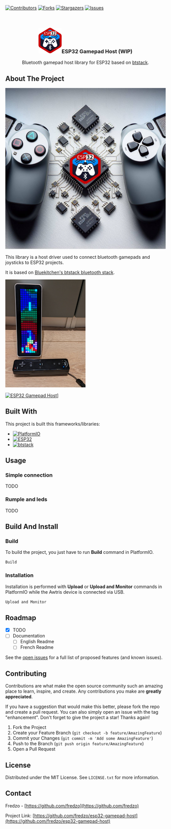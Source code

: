 <a name="readme-top"></a>
<!-- PROJECT SHIELDS -->
<!--
*** I'm using markdown "reference style" links for readability.
*** Reference links are enclosed in brackets [ ] instead of parentheses ( ).
*** See the bottom of this document for the declaration of the reference variables
*** for contributors-url, forks-url, etc. This is an optional, concise syntax you may use.
*** https://www.markdownguide.org/basic-syntax/#reference-style-links
-->
[![Contributors][contributors-shield]][contributors-url]
[![Forks][forks-shield]][forks-url]
[![Stargazers][stars-shield]][stars-url]
[![Issues][issues-shield]][issues-url]


<!-- PROJECT LOGO -->
<br />
<div align="center">
  <h3 align="center">
  <div><a href="https://github.com/fredzo/esp32-gamepad-host/"><img src="docs/esp32-gamepad-host-logo.png" alt="Logo" height="80"></a>ESP32 Gamepad Host (WIP)</div>
  </h3>
  <p align="center">
    Bluetooth gamepad host library for ESP32 based on <a href="https://github.com/bluekitchen/btstack">btstack</a>.
  </p>
</div>

<!-- ABOUT THE PROJECT -->
## About The Project

![ESP32 Gamepad Host][product-screenshot]

This library is a host driver used to connect bluetooth gamepads and joysticks to ESP32 projects.

It is based on [Bluekitchen's btstack bluetooth stack](https://github.com/bluekitchen/btstack).

<img width="50%" src="./docs/esp32-gamepad-host-in-action.jpg" />

[![ESP32 Gamepad Host](https://img.youtube.com/vi/ef1hPXLthwk/0.jpg)](https://www.youtube.com/watch?v=ef1hPXLthwk)] 

## Built With

This project is built this frameworks/libraries:
* [![PlatformIO][PlatformIO]][PlatformIO-url]
* [![ESP32][ESP32]][ESP32-url]
* [![btstack][btstack]][btstack-url]


<!-- USAGE EXAMPLES -->
## Usage

### Simple connection

TODO 

### Rumple and leds

TODO

<!-- BUILD AND INSTALL -->
## Build And Install

### Build

To build the project, you just have to run **Build** command in PlatformIO.
  ```sh
  Build
  ```

### Installation

Installation is performed with **Upload** or **Upload and Monitor** commands in PlatformIO while the Awtris device is connected via USB.
   ```sh
   Upload and Monitor
   ```

<!-- ROADMAP -->
## Roadmap

- [x] TODO
- [ ] Documentation
    - [ ] English Readme
    - [ ] French Readme 

See the [open issues](https://github.com/fredzo/esp32-gamepad-host/issues) for a full list of proposed features (and known issues).

<!--p align="right">(<a href="#readme-top">back to top</a>)</p-->



<!-- CONTRIBUTING -->
## Contributing

Contributions are what make the open source community such an amazing place to learn, inspire, and create. Any contributions you make are **greatly appreciated**.

If you have a suggestion that would make this better, please fork the repo and create a pull request. You can also simply open an issue with the tag "enhancement".
Don't forget to give the project a star! Thanks again!

1. Fork the Project
2. Create your Feature Branch (`git checkout -b feature/AmazingFeature`)
3. Commit your Changes (`git commit -m 'Add some AmazingFeature'`)
4. Push to the Branch (`git push origin feature/AmazingFeature`)
5. Open a Pull Request

<!--p align="right">(<a href="#readme-top">back to top</a>)</p-->



<!-- LICENSE -->
## License

Distributed under the MIT License. See `LICENSE.txt` for more information.

<!--p align="right">(<a href="#readme-top">back to top</a>)</p-->



<!-- CONTACT -->
## Contact

Fredzo - [https://github.com/fredzo](https://github.com/fredzo)

Project Link: [https://github.com/fredzo/esp32-gamepad-host](https://github.com/fredzo/esp32-gamepad-host)

<!--p align="right">(<a href="#readme-top">back to top</a>)</p-->




<!-- MARKDOWN LINKS & IMAGES -->
<!-- https://www.markdownguide.org/basic-syntax/#reference-style-links -->
[contributors-shield]: https://img.shields.io/github/contributors/fredzo/esp32-gamepad-host.svg?style=for-the-badge
[contributors-url]: https://github.com/fredzo/esp32-gamepad-host/graphs/contributors
[forks-shield]: https://img.shields.io/github/forks/fredzo/esp32-gamepad-host.svg?style=for-the-badge
[forks-url]: https://github.com/fredzo/esp32-gamepad-host/network/members
[stars-shield]: https://img.shields.io/github/stars/fredzo/esp32-gamepad-host.svg?style=for-the-badge
[stars-url]: https://github.com/fredzo/esp32-gamepad-host/stargazers
[issues-shield]: https://img.shields.io/github/issues/fredzo/esp32-gamepad-host.svg?style=for-the-badge
[issues-url]: https://github.com/fredzo/esp32-gamepad-host/issues
[product-screenshot]: docs/esp32-gamepad-host.jpg
[PlatformIO]: https://img.shields.io/badge/platformio.org-000000?style=for-the-badge&logo=platformio&logoColor=orange
[PlatformIO-url]: https://platformio.org/
[ESP32]: https://img.shields.io/badge/espressif.com-000000?style=for-the-badge&logo=espressif&logoColor=red
[ESP32-url]: https://espressif.com/en/products/socs/esp32
[btstack]: https://img.shields.io/badge/btstack-000000?style=for-the-badge&logo=github&logoColor=cyan
[btstack-url]: https://github.com/bluekitchen/btstack